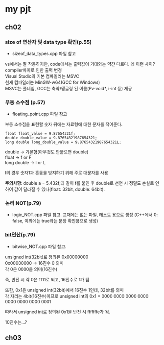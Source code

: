 # my pjt

## ch02

### size of 연산자 및 data type 확인(p.55)
- sizeof_data_types.cpp 파일 참고

vs에서는 잘 작동하지만, code에서는 출력값이 기대와는 약간 다르다.
왜 이런 차이? compiler차이로 인한 출력 변경    \
Visual Studio의 기본 컴파일러는 MSVC        \
현재 컴파일러는 MinGW-w64(GCC for Windows)      \
MSVC는 풀네임, GCC는 축약/맹글링 된 이름(Pv-void*, i-int 등) 제공

### 부동 소수점 (p.57)
- floating_point.cpp 파일 참고

부동 소수점을 표현할 숫자 뒤에는 자료형에 대한 문자를 적어준다.
```
float float_value = 9.87654321f;
double double_value = 9.87654321987654321;
long double long_double_value = 9.87654321987654321L;
```
double -> 기본형(아무것도 안붙으면 double)      \
float -> f or F                               \
long double -> l or L

l의 경우 숫자1과 혼동을 방지하기 위해 주로 대문자를 사용

**주의사항**: double a = 5.432f;과 같이 f를 붙인 후 double로 선언 시
정밀도 손실로 인하여 값이 달라질 수 있다(float: 32bit, double: 64bit).

### 논리 NOT(p.79)
- logic_NOT.cpp 파일 참고. 교재에는 없는 파일, 테스트 용으로 생성
(C++에서 0: false, 이외에는 true라는 문장 확인용으로 생성)

### bit연산(p.79)
- bitwise_NOT.cpp 파일 참고.

unsigned int(32bit)로 정의된 0x00000000        \
0x00000000 -> 16진수 0 의미             \
각 0은 0000을 의미(16진수)

즉, 반전 시 각 0은 1111로 되고, 16진수로 f가 됨

또한, 0x1은 unsigned int(32bit)에서 16진수 1인데, 32bit를 의미      \
각 자리는 4bit(16진수)이므로 unsigned int의 0x1 = 0000 0000 0000 0000 0000 0000 0000 0001

따라서 unsigned int로 정의된 0x1을 반전 시 fffffffe가 됨.

10진수는...?


## ch03
